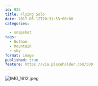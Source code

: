 ```yaml
---
id: 925
title: Flying Solo
date: 2017-06-12T20:31:53+00:00
categories: 
  
  - snapshot
tags:
  - Gotham
  - Mountain
  - sky
format: image
published: true
feature: https://via.placeholder.com/500
---
```

![IMG_1612.jpeg](https://claycarson.net/wp-content/uploads/2017/06/IMG_1612.jpeg)